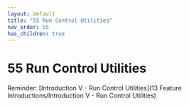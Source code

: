 ```yaml
---
layout: default
title: "55 Run Control Utilities"
nav_order: 55
has_children: true
---
```

# 55 Run Control Utilities
Reminder: [Introduction V - Run Control Utilities](13 Feature Introductions/Introduction V - Run Control Utilities)   
